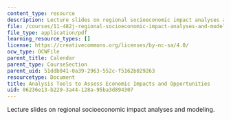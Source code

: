 ```yaml
---
content_type: resource
description: Lecture slides on regional socioeconomic impact analyses and modeling.
file: /courses/11-482j-regional-socioeconomic-impact-analyses-and-modeling-fall-2007/06236e13b2293a44128a95ba3d894307_lec.pdf
file_type: application/pdf
learning_resource_types: []
license: https://creativecommons.org/licenses/by-nc-sa/4.0/
ocw_type: OCWFile
parent_title: Calendar
parent_type: CourseSection
parent_uid: 51ddb041-0a39-2963-552c-f5162b029263
resourcetype: Document
title: Analysis Tools to Assess Economic Impacts and Opportunities
uid: 06236e13-b229-3a44-128a-95ba3d894307
---
```

Lecture slides on regional socioeconomic impact analyses and modeling.